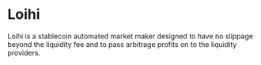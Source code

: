 # Loihi
Loihi is a stablecoin automated market maker designed to have no slippage beyond the liquidity fee and to pass arbitrage profits on to the liquidity providers.
